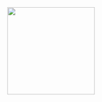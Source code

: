 <a href="https://open.spotify.com/track/4RtFabLO2KuYlxBlgHkg64">
  <img src="https://i1.sndcdn.com/artworks-UDUrY0K7CtQr-0-t500x500.jpg" width="200" height="200">
</a>
